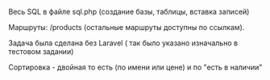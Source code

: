 Весь SQL в файле sql.php (создание базы, таблицы, вставка записей)

Маршруты:
/products  (остальные маршруты доступны по ссылкам).

Задача была сделана без Laravel ( так было указано изначально в тестовом задании)

Сортировка - двойная то есть (по имени или цене) и по "есть в наличии" 



